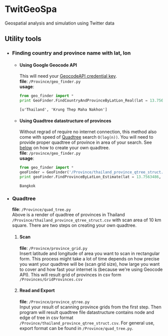 # TwitGeoSpa
Geospatial analysis and simulation using Twitter data


## Utility tools
- ### Finding country and province name with lat, lon  
  - #### Using Google Geocode API  
    This will need your [GeocodeAPI credential key](https://developers.google.com/maps/documentation/geocoding/get-api-key).  
    **file**: `/Province/geo_finder.py`  
    **usage**:

    ```python
    from geo_finder import *
    print GeoFinder.FindCountryAndProvinceByLatLon_Real(lat = 13.7563486, lon = 100.4557333)
    ```
    
    ```
    [u'Thailand', 'Krung Thep Maha Nakhon']
    ```

  - #### Using Quadtree datastructure of provinces  
    Without regrad of require no internet connection, this method also come with speed of [Quadtree](https://en.wikipedia.org/wiki/Quadtree) search `O(log(n))`. You will need to provide proper quadtree of province in area of your search. See [below](https://github.com/takkasila/TwitGeoSpa#quadtree) on how to create your own quadtree.  
    **file**: `/province/geo_finder.py`  
    **usage**:  

    ```python
    from geo_finder import *
    geoFinder = GeoFinder('/Province/thailand_province_qtree_struct.csv')
    print geoFinder.FindProvinceByLatLon_Estimate(lat = 13.7563486, lon = 100.4557333)
    ```
    ```
    Bangkok
    ```

- ### Quadtree  
  **file**: `/Province/quad_tree.py`  
  Above is a render of quadtree of provinces in Thailand `/Province/thailand_province_qtree_struct.csv` with scan area of 10 km square. There are two steps on creating your own quadtree.  

  1. #### Scan  
      **file**: `/Province/province_grid.py`  
      Insert latitude and longitude of area you want to scan in rectangular form. This process might take a lot of time depends on how precise you want your quadtree will be (scan grid size), how large you want to cover and how fast your internet is (because we're using Geocode API). This will result grid of provinces in csv form `/Provinces/GridProvinces.csv`

  2. #### Read and Export
      **file**: `/Province/province_qtree.py`  
      Input your result of scanning province grids from the first step. Then program will result quadtree file datastructure contains node and edge of tree in csv format `/Province/thailand_province_qtree_struct.csv`. For general use, export format can be found in `/Province/quad_tree.py`.